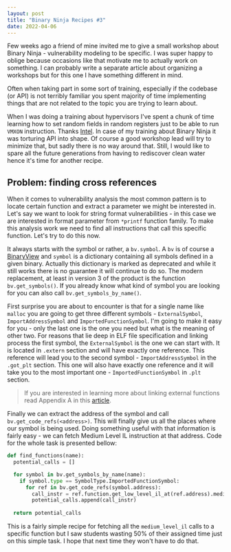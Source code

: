 ```yaml
---
layout: post
title: "Binary Ninja Recipes #3"
date: 2022-04-06
---
```



Few weeks ago a friend of mine invited me to give a small workshop about Binary Ninja - vulnerability modeling to be specific. I was super happy to oblige because occasions like that motivate me to actually work on something. I can probably write a separate article about organizing a workshops but for this one I have something different in mind. 

Often when taking part in some sort of training, especially if the codebase (or API) is not terribly familiar you spent majority of time implementing things that are not related to the topic you are trying to learn about.

When I was doing a training about hypervisors I've spent a chunk of time learning how to set random fields in random registers just to be able to run `VMXON` instruction. Thanks [Intel](https://www.felixcloutier.com/x86/vmxon). In case of my training about Binary Ninja it was torturing API into shape. Of course a good workshop lead will try to minimize that, but sadly there is no way around that. Still, I would like to spare all the future generations from having to rediscover clean water hence it's time for another recipe.

## Problem: finding cross references

When it comes to vulnerability analysis the most common pattern is to locate certain function and extract a parameter we might be interested in. Let's say we want to look for string format vulnerabilities - in this case we are interested in format parameter from `*printf` function family. To make this analysis work we need to find all instructions that call this specific function. Let's try to do this now.

It always starts with the symbol or rather, a `bv.symbol`. A `bv` is of course a [BinaryView](https://api.binary.ninja/binaryninja.binaryview-module.html#binaryninja.binaryview.BinaryView) and `symbol` is a dictionary containing all symbols defined in a given binary. Actually this dictionary is marked as deprecated and while it still works there is no guarantee it will continue to do so. The modern replacement, at least in version 3 of the product is the function `bv.get_symbols()`. If you already know what kind of symbol you are looking for you can also call `bv.get_symbols_by_name()`.

First surprise you are about to encounter is that for a single name like `malloc` you are going to get three different symbols - `ExternalSymbol`, `ImportAddressSymbol` and `ImportedFunctionSymbol`.  I'm going to make it easy for you - only the last one is the one you need but what is the meaning of other two. For reasons that lie deep in ELF file specification and linking process the first symbol, the `ExternalSymbol` is the one we can start with. It is located in `.extern` section and will have exactly one reference. This reference will lead you to the second symbol - `ImportAddressSymbol` in the `.got_plt` section. This one will also have exactly one reference and it will take you to the most important one - `ImportedFunctionSymbol` in `.plt` section.

> If you are interested in learning more about linking external functions read Appendix A in this [article](https://ropemporium.com/guide.html).

Finally we can extract the address of the symbol and call `bv.get_code_refs(<address>)`. This will finally give us all the places where our symbol is being used. Doing something useful with that information is fairly easy - we can fetch Medium Level IL instruction at that address. Code for the whole task is presented bellow:

```python
def find_functions(name):
  potential_calls = []

  for symbol in bv.get_symbols_by_name(name):
    if symbol.type == SymbolType.ImportedFunctionSymbol:
      for ref in bv.get_code_refs(symbol.address):
        call_instr = ref.function.get_low_level_il_at(ref.address).medium_level_il
        potential_calls.append(call_instr)
 
  return potential_calls

```

This is a fairly simple recipe for fetching all the `medium_level_il` calls to a specific function but I saw students wasting 50% of their assigned time just on this simple task. I hope that next time they won't have to do that.
